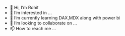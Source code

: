- 👋 Hi, I’m Rohit
- 👀 I’m interested in ...
- 🌱 I’m currently learning DAX,MDX along with power bi
- 💞️ I’m looking to collaborate on ...
- 📫 How to reach me ...

<!---
advrhoi/advrhoi is a ✨ special ✨ repository because its `README.md` (this file) appears on your GitHub profile.
You can click the Preview link to take a look at your changes.
--->

